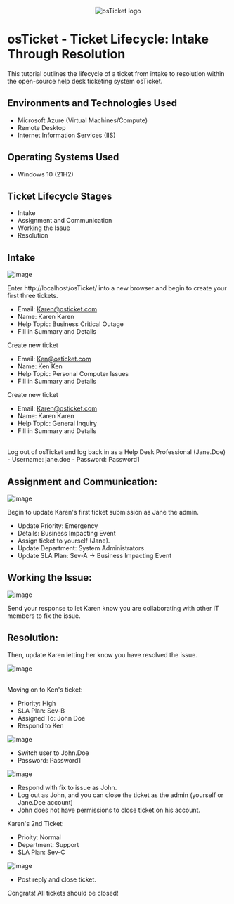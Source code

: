<p align="center">
<img src="https://i.imgur.com/Clzj7Xs.png" alt="osTicket logo"/>
</p>

<h1>osTicket - Ticket Lifecycle: Intake Through Resolution</h1>
This tutorial outlines the lifecycle of a ticket from intake to resolution within the open-source help desk ticketing system osTicket.<br />




<h2>Environments and Technologies Used</h2>

- Microsoft Azure (Virtual Machines/Compute)
- Remote Desktop
- Internet Information Services (IIS)

<h2>Operating Systems Used </h2>

- Windows 10</b> (21H2)

<h2>Ticket Lifecycle Stages</h2>

- Intake
- Assignment and Communication
- Working the Issue
- Resolution

<h2>Intake</h2>
<p>
  
![image](https://github.com/michaelpeters2/ticket-lifecycle/assets/141062110/ec121d7e-7164-4b0e-9138-c9224d9f696f)
</p>
<p>
Enter http://localhost/osTicket/ into a new browser and begin to create your first three tickets.

  - Email: Karen@osticket.com
  - Name: Karen Karen
  - Help Topic: Business Critical Outage 
  - Fill in Summary and Details

Create new ticket
  - Email: Ken@osticket.com
  - Name: Ken Ken
  - Help Topic: Personal Computer Issues
  - Fill in Summary and Details

Create new ticket
  - Email: Karen@osticket.com
  - Name: Karen Karen
  - Help Topic: General Inquiry
  - Fill in Summary and Details
</p>
<br />
Log out of osTicket and log back in as a Help Desk Professional (Jane.Doe)
  - Username: jane.doe
  - Password: Password1

Assignment and Communication:
- 
<p>
  
![image](https://github.com/michaelpeters2/ticket-lifecycle/assets/141062110/f20a2780-f26a-4d3b-8348-0eb1c87d08f0)

</p>
<p>
Begin to update Karen's first ticket submission as Jane the admin.
  
  - Update Priority: Emergency
  - Details: Business Impacting Event
  - Assign ticket to yourself (Jane).
  - Update Department: System Administrators
  - Update SLA Plan: Sev-A -> Business Impacting Event

Working the Issue:
-

  ![image](https://github.com/michaelpeters2/ticket-lifecycle/assets/141062110/2312d758-6c53-4be3-89cd-34ec64944214)

</p>


Send your response to let Karen know you are collaborating with other IT members to fix the issue.

Resolution:
-

Then, update Karen letting her know you have resolved the issue.

![image](https://github.com/michaelpeters2/ticket-lifecycle/assets/141062110/ada7f38d-0432-4001-95d3-890a9ca9363a)

</p>
<br />
Moving on to Ken's ticket:

  - Priority: High
  - SLA Plan: Sev-B
  - Assigned To: John Doe
  - Respond to Ken

![image](https://github.com/michaelpeters2/ticket-lifecycle/assets/141062110/da85b873-d24f-4fa4-876f-8fb2c90ec732)

  - Switch user to John.Doe
  - Password: Password1

![image](https://github.com/michaelpeters2/ticket-lifecycle/assets/141062110/2614cb72-e70d-45cc-8621-9f9cb424334b)

  - Respond with fix to issue as John.
  - Log out as John, and you can close the ticket as the admin (yourself or Jane.Doe account)
  - John does not have permissions to close ticket on his account.


Karen's 2nd Ticket:

  - Prioity: Normal
  - Department: Support
  - SLA Plan: Sev-C

![image](https://github.com/michaelpeters2/ticket-lifecycle/assets/141062110/70e51221-dbc3-4c52-a0a5-ce3b1d169501)
  
  - Post reply and close ticket.

Congrats! All tickets should be closed!
